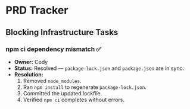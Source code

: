 # PRD Tracker

## Blocking Infrastructure Tasks

### npm ci dependency mismatch ✅
- **Owner:** Cody
- **Status:** Resolved — `package-lock.json` and `package.json` are in sync.
- **Resolution:**
  1. Removed `node_modules`.
  2. Ran `npm install` to regenerate `package-lock.json`.
  3. Committed the updated lockfile.
  4. Verified `npm ci` completes without errors.
